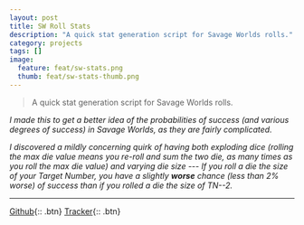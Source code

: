 ```yaml
---
layout: post
title: SW Roll Stats
description: "A quick stat generation script for Savage Worlds rolls."
category: projects
tags: []
image:
  feature: feat/sw-stats.png
  thumb: feat/sw-stats-thumb.png
---
```


>A quick stat generation script for Savage Worlds rolls.

*I made this to get a better idea of the probabilities of success (and various degrees of success) in Savage Worlds, as they are fairly complicated.*

*I discovered a mildly concerning quirk of having both exploding dice (rolling the max die value means you re-roll and sum the two die, as many times as you roll the max die value) and varying die size --- If you roll a die the size of your Target Number, you have a slightly **worse** chance (less than 2% worse) of success than if you rolled a die the size of TN--2.*  

---

[Github](/github/Rollem){:: .btn} [Tracker](/github/Rollem/issues){:: .btn}